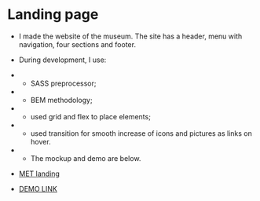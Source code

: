 # Landing page

- I made the website of the museum. The site has a header, menu with navigation, four sections and footer.
- During development, I use:
- - SASS preprocessor;
- - BEM methodology;
- - used grid and flex to place elements;
- - used transition for smooth increase of icons and pictures as links on hover.

- - The mockup and demo are below.

- [MET landing](https://www.figma.com/file/lSR1m42L9YwzQwzzxKwHpw/THE-MET)
- [DEMO LINK](https://VladyslavKolisnyk.github.io/layout_landing-page/)
